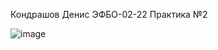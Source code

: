 Кондрашов Денис ЭФБО-02-22
Практика №2

![image](https://github.com/user-attachments/assets/7808fee4-220e-415f-b6aa-c7f31ddda276)



